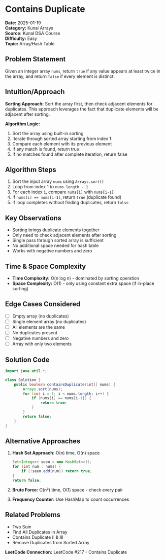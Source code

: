 # Contains Duplicate

**Date:** 2025-01-19  
**Category:** Kunal Arrays  
**Source:** Kunal DSA Course  
**Difficulty:** Easy  
**Topic:** Array/Hash Table

## Problem Statement

Given an integer array `nums`, return `true` if any value appears at least twice in the array, and return `false` if every element is distinct.

## Intuition/Approach

**Sorting Approach:** Sort the array first, then check adjacent elements for duplicates. This approach leverages the fact that duplicate elements will be adjacent after sorting.

**Algorithm Logic:**
1. Sort the array using built-in sorting
2. Iterate through sorted array starting from index 1
3. Compare each element with its previous element
4. If any match is found, return true
5. If no matches found after complete iteration, return false

## Algorithm Steps

1. Sort the input array `nums` using `Arrays.sort()`
2. Loop from index 1 to `nums.length - 1`
3. For each index `i`, compare `nums[i]` with `nums[i-1]`
4. If `nums[i] == nums[i-1]`, return `true` (duplicate found)
5. If loop completes without finding duplicates, return `false`

## Key Observations

- Sorting brings duplicate elements together
- Only need to check adjacent elements after sorting
- Single pass through sorted array is sufficient
- No additional space needed for hash table
- Works with negative numbers and zero

## Time & Space Complexity

- **Time Complexity:** O(n log n) - dominated by sorting operation
- **Space Complexity:** O(1) - only using constant extra space (if in-place sorting)

## Edge Cases Considered

- [ ] Empty array (no duplicates)
- [ ] Single element array (no duplicates)
- [ ] All elements are the same
- [ ] No duplicates present
- [ ] Negative numbers and zero
- [ ] Array with only two elements

## Solution Code

```java
import java.util.*;

class Solution {
    public boolean containsDuplicate(int[] nums) {
        Arrays.sort(nums);
        for (int i = 1; i < nums.length; i++) {
            if (nums[i] == nums[i-1]) {
                return true;
            }
        }
        return false;
    }
}
```

## Alternative Approaches

1. **Hash Set Approach:** O(n) time, O(n) space
   ```java
   Set<Integer> seen = new HashSet<>();
   for (int num : nums) {
       if (!seen.add(num)) return true;
   }
   return false;
   ```

2. **Brute Force:** O(n²) time, O(1) space - check every pair
3. **Frequency Counter:** Use HashMap to count occurrences

## Related Problems

- Two Sum
- Find All Duplicates in Array
- Contains Duplicate II & III
- Remove Duplicates from Sorted Array

**LeetCode Connection:** LeetCode #217 - Contains Duplicate 